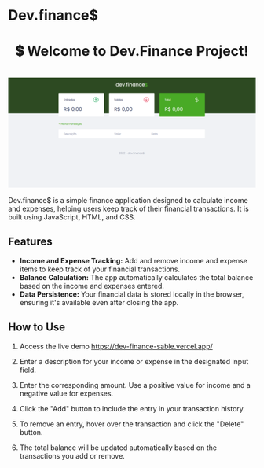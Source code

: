# Dev.finance$

<div align='center'>
  <h1 >💲 Welcome to Dev.Finance Project!</h1>
</div>

<br />

<div align='center'>

  <img src="./assets/dev-finance.png" alt='project image' width='600'  />
</div>

Dev.finance$ is a simple finance application designed to calculate income and expenses, helping users keep track of their financial transactions. It is built using JavaScript, HTML, and CSS.

## Features

- **Income and Expense Tracking:** Add and remove income and expense items to keep track of your financial transactions.
- **Balance Calculation:** The app automatically calculates the total balance based on the income and expenses entered.
- **Data Persistence:** Your financial data is stored locally in the browser, ensuring it's available even after closing the app.

## How to Use

1. Access the live demo https://dev-finance-sable.vercel.app/

2. Enter a description for your income or expense in the designated input field.

3. Enter the corresponding amount. Use a positive value for income and a negative value for expenses.

4. Click the "Add" button to include the entry in your transaction history.

5. To remove an entry, hover over the transaction and click the "Delete" button.

6. The total balance will be updated automatically based on the transactions you add or remove.
